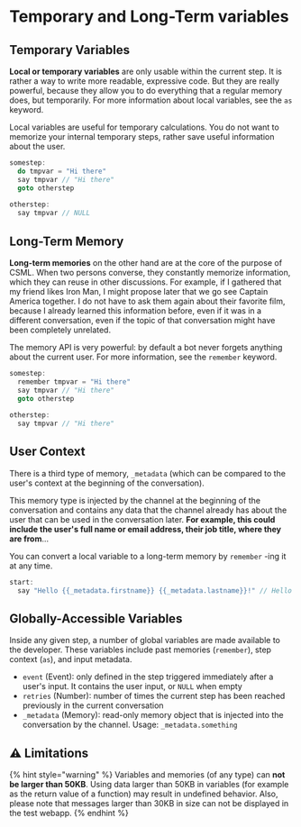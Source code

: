 # Temporary and Long-Term variables

## Temporary Variables

**Local or temporary variables** are only usable within the current step. It is rather a way to write more readable, expressive code. But they are really powerful, because they allow you to do everything that a regular memory does, but temporarily. For more information about local variables, see the `as` keyword.

Local variables are useful for temporary calculations. You do not want to memorize your internal temporary steps, rather save useful information about the user.

```cpp
somestep:
  do tmpvar = "Hi there"
  say tmpvar // "Hi there"
  goto otherstep
  
otherstep:
  say tmpvar // NULL
```

## Long-Term Memory

**Long-term memories** on the other hand are at the core of the purpose of CSML. When two persons converse, they constantly memorize information, which they can reuse in other discussions. For example, if I gathered that my friend likes Iron Man, I might propose later that we go see Captain America together. I do not have to ask them again about their favorite film, because I already learned this information before, even if it was in a different conversation, even if the topic of that conversation might have been completely unrelated.

The memory API is very powerful: by default a bot never forgets anything about the current user. For more information, see the `remember` keyword.

```cpp
somestep:
  remember tmpvar = "Hi there"
  say tmpvar // "Hi there"
  goto otherstep
  
otherstep:
  say tmpvar // "Hi there"
```

## User Context

There is a third type of memory, `_metadata` \(which can be compared to the user's context at the beginning of the conversation\).

This memory type is injected by the channel at the beginning of the conversation and contains any data that the channel already has about the user that can be used in the conversation later. **For example, this could include the user's full name or email address, their job title, where they are from**...

You can convert a local variable to a long-term memory by `remember` -ing it at any time.

```cpp
start:
  say "Hello {{_metadata.firstname}} {{_metadata.lastname}}!" // Hello Tony Stark!
```

## Globally-Accessible Variables

Inside any given step, a number of global variables are made available to the developer. These variables include past memories \(`remember`\), step context \(`as`\), and input metadata.

* `event` \(Event\): only defined in the step triggered immediately after a user's input. It contains the user input, or `NULL` when empty
* `retries` \(Number\): number of times the current step has been reached previously in the current conversation
* `_metadata` \(Memory\): read-only memory object that is injected into the conversation by the channel. Usage: `_metadata.something`

## ⚠️ Limitations

{% hint style="warning" %}
Variables and memories \(of any type\) can **not be larger than 50KB**. Using data larger than 50KB in variables \(for example as the return value of a function\) may result in undefined behavior. Also, please note that messages larger than 30KB in size can not be displayed in the test webapp.
{% endhint %}

